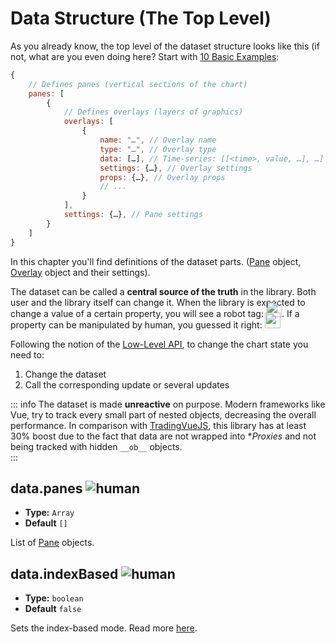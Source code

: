 
# Data Structure (The Top Level)

As you already know, the top level of the dataset structure looks like this (if not, what are you even doing here? Start with [10 Basic Examples](/night-vision-ext/guide/intro/10-basic-examples.html):

```js
{
    // Defines panes (vertical sections of the chart)
    panes: [
        {
            // Defines overlays (layers of graphics)
            overlays: [
                {
                    name: "…", // Overlay name
                    type: "…", // Overlay type
                    data: […], // Time-series: [[<time>, value, …], …]
                    settings: {…}, // Overlay settings
                    props: {…}, // Overlay props
                    // ...
                }
            ],
            settings: {…}, // Pane settings
        }
    ]
}
```
In this chapter you'll find definitions of the dataset parts. ([Pane](/night-vision-ext/guide/data-struct/pane-object.html) object, [Overlay](/night-vision-ext/guide/data-struct/pane-object.html) object and their settings).

The dataset can be called a **central source of the truth** in the library. Both user and the library itself can change it. When the library is expected to change a value of a certain property, you will see a robot tag: <img src="/robot.png" style="display: inline-block; width: 25px; margin: -10px 0 -7px 0;" />. If a property can be manipulated by human, you guessed it right: <img src="/human.png" style="display: inline-block; width: 25px; margin: -10px 0 -7px 0;" />

Following the notion of the [Low-Level API](/night-vision-ext/guide/intro/10-basic-examples.html#_4-chart-updates-low-level-api), to change the chart state you need to:
1. Change the dataset
2. Call the corresponding update or several updates

::: info
The dataset is made **unreactive** on purpose. Modern frameworks like Vue, try to track every small part of nested objects, decreasing the overall performance. In comparison with [TradingVueJS](https://github.com/tvjsx/trading-vue-js), this library has at least 30% boost due to the fact that data are not wrapped into **Proxies* and not being tracked with hidden `__ob__` objects.   
:::

## data.panes <img src="/human.png" class="rh-tag" title="human" />

- **Type:** `Array`
- **Default** `[]`

List of [Pane](/night-vision-ext/guide/data-struct/pane-object.html) objects.

## data.indexBased <img src="/human.png" class="rh-tag" title="human" />

- **Type:** `boolean`
- **Default** `false`

Sets the index-based mode. Read more [here](/night-vision-ext/guide/main-comp/layout.html#the-problem).
